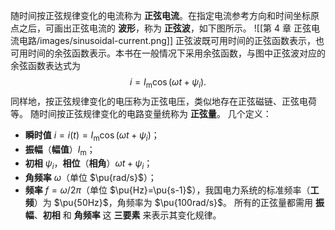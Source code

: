 随时间按正弦规律变化的电流称为 **正弦电流**。在指定电流参考方向和时间坐标原点之后，可画出正弦电流的 **波形**，称为 **正弦波**，如下图所示。
![[第 4 章 正弦电流电路/images/sinusoidal-current.png]]
正弦波既可用时间的正弦函数表示，也可用时间的余弦函数表示。本书在一般情况下采用余弦函数，与图中正弦波对应的余弦函数表达式为$$i=I _{\mathrm{m}}\cos(\omega t+\psi_i).$$同样地，按正弦规律变化的电压称为正弦电压，类似地存在正弦磁链、正弦电荷等。
随时间按正弦规律变化的电路变量统称为 **正弦量**。
几个定义：
- **瞬时值** $i=i(t)=I _{\mathrm{m}}\cos(\omega t+\psi_i)$；
- **振幅**（**幅值**）$I _{\mathrm{m}}$；
- **初相** $\psi_i$，**相位**（**相角**）$\omega t+\psi_i$；
- **角频率** $\omega$（单位 $\pu{rad/s}$）；
- **频率** $f=\omega/2\pi$（单位 $\pu{Hz}=\pu{s-1}$），我国电力系统的标准频率（**工频**）为 $\pu{50Hz}$，角频率为 $\pu{100rad/s}$。
所有的正弦量都需用 **振幅**、**初相** 和 **角频率** 这 **三要素** 来表示其变化规律。